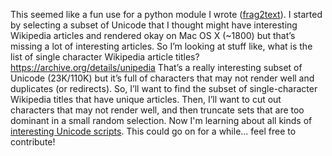 This seemed like a fun use for a python module I wrote
([frag2text](https://pypi.python.org/pypi/frag2text)). I started by
selecting a subset of Unicode that I thought might have interesting
Wikipedia articles and rendered okay on Mac OS X (~1800) but that’s
missing a lot of interesting articles. So I’m looking at stuff like,
what is the list of single character Wikipedia article titles?
<https://archive.org/details/unipedia> That’s a really interesting
subset of Unicode (23K/110K) but it’s full of characters that may not
render well and duplicates (or redirects). So, I’ll want to find
the subset of single-character Wikipedia titles that have unique
articles. Then, I’ll want to cut out characters that may not render
well, and then truncate sets that are too dominant in a small random
selection. Now I'm learning about all kinds of [interesting Unicode 
scripts](http://en.wikipedia.org/wiki/Script_%28Unicode%29). This
could go on for a while... feel free to contribute!
